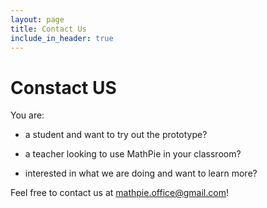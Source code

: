 ```yaml
---
layout: page
title: Contact Us
include_in_header: true
---
```


# Constact US

You are:

- a student and want to try out the prototype?

- a teacher looking to use MathPie in your classroom?

- interested in what we are doing and want to learn more?

Feel free to contact us at [mathpie.office@gmail.com](mailto:mathpie.office@gmail.com)!
